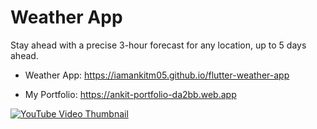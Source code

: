 # Weather App

Stay ahead with a precise 3-hour forecast for any location, up to 5 days ahead.

- Weather App: https://iamankitm05.github.io/flutter-weather-app

- My Portfolio: https://ankit-portfolio-da2bb.web.app


[![YouTube Video Thumbnail](https://img.youtube.com/vi/NqvqO7TTEbo/0.jpg)](https://iamankitm05.github.io/flutter-weather-app/)